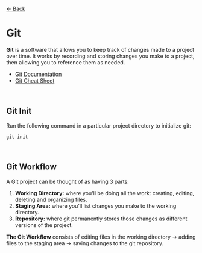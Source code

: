 [&larr; Back](./README.md)

# Git

**Git** is a software that allows you to keep track of changes made to a project over time. It works by recording and storing changes you make to a project, then allowing you to reference them as needed.

- [Git Documentation](https://git-scm.com/docs)
- [Git Cheat Sheet](https://education.github.com/git-cheat-sheet-education.pdf)

<br>

## Git Init

Run the following command in a particular project directory to initialize git:

```
git init
```

<br>

## Git Workflow

A Git project can be thought of as having 3 parts:

1. **Working Directory:** where you'll be doing all the work: creating, editing, deleting and organizing files.
2. **Staging Area:** where you'll list changes you make to the working directory.
3. **Repository:** where git permanently stores those changes as different versions of the project.

**The Git Workflow** consists of editing files in the working directory -> adding files to the staging area -> saving changes to the git repository.

<br>
